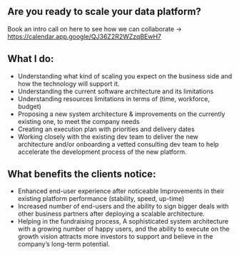 ## Are you ready to scale your data platform?
Book an intro call on here to see how we can collaborate ->  https://calendar.app.google/QJ36Z2R2WZzqBEwH7


## What I do:
* Understanding what kind of scaling you expect on the business side and how the technology will support it.
* Understanding the current software architecture and its limitations
* Understanding resources limitations in terms of (time, workforce, budget)
* Proposing a new system architecture & improvements on the currently existing one, to meet the company needs
* Creating an execution plan with priorities and delivery dates
* Working closely with the existing dev team to deliver the new architecture and/or onboarding a vetted consulting dev team to help accelerate the development process of the new platform.


## What benefits the clients notice:
* Enhanced end-user experience after noticeable Improvements in their existing platform performance (stability, speed, up-time)
* Increased number of end-users and the ability to sign bigger deals with other business partners after deploying a scalable architecture.
* Helping in the fundraising process, A sophisticated system architecture with a growing number of happy users, and the ability to execute on the growth vision attracts more investors to support and believe in the company’s long-term potential.
